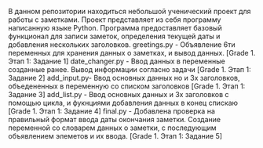 В данном репозитории находиться небольшой ученический проект для работы с заметками.
Проект представляет из себя программу написанную языке Python.
Программа предоставляет базовый функционал для записи заметок, определения текущей даты и добавления нескольких заголовков.
greetings.py - Объявление 6ти переменных для хранения данных о заметках, и вывод данных. [Grade 1. Этап 1: Задание 1]
date_changer.py - Ввод данных в переменные созданные ранее. Вывод информации согласно задачи [Grade 1. Этап 1: Задание 2]
add_input.py- Ввод основных данных но и 3х заголовков, объедененных в переменную со списком заголовков  [Grade 1. Этап 1: Задание 3]
add_list.py - Ввод основных данных и 3х заголовков с помощью цикла, и фукнциями добавления данных в конец спискаю   [Grade 1. Этап 1: Задание 4]
final.py - Добавлена проверка на правильный формат ввода даты окончания заметки. Создание переменной со словарем данных о заметки, с последующим объявлением элеметов и их ввода. [Grade 1. Этап 1: Задание 5]
